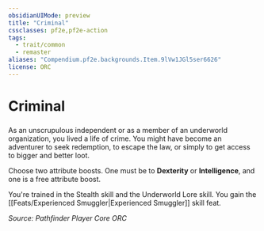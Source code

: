```yaml
---
obsidianUIMode: preview
title: "Criminal"
cssclasses: pf2e,pf2e-action
tags:
  - trait/common
  - remaster
aliases: "Compendium.pf2e.backgrounds.Item.9lVw1JGl5ser6626"
license: ORC
---
```

# Criminal

### 






As an unscrupulous independent or as a member of an underworld organization, you lived a life of crime. You might have become an adventurer to seek redemption, to escape the law, or simply to get access to bigger and better loot.

Choose two attribute boosts. One must be to **Dexterity** or **Intelligence**, and one is a free attribute boost.

You're trained in the Stealth skill and the Underworld Lore skill. You gain the [[Feats/Experienced Smuggler|Experienced Smuggler]] skill feat.

*Source: Pathfinder Player Core*
*ORC*